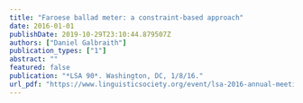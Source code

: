```yaml
---
title: "Faroese ballad meter: a constraint-based approach"
date: 2016-01-01
publishDate: 2019-10-29T23:10:44.879507Z
authors: ["Daniel Galbraith"]
publication_types: ["1"]
abstract: ""
featured: false
publication: "*LSA 90*. Washington, DC, 1/8/16."
url_pdf: "https://www.linguisticsociety.org/event/lsa-2016-annual-meeting"
---
```


